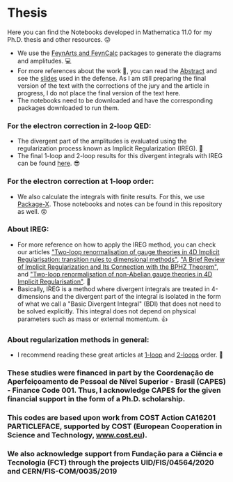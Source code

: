 # Thesis

Here you can find the Notebooks developed in Mathematica 11.0 for my Ph.D. thesis and other resources. :stuck_out_tongue_winking_eye:

- We use the [FeynArts and FeynCalc](https://feyncalc.github.io) packages to generate the diagrams and amplitudes. :computer:
- For more references about the work :bookmark_tabs:, you can read the [Abstract](https://github.com/CarolinaPerdomo/Thesis/blob/20a39403768529fee19db489173bd88e4d053dca/Abstract.pdf) and see the [slides](https://github.com/CarolinaPerdomo/Thesis/blob/20a39403768529fee19db489173bd88e4d053dca/thesis_Carolina_slides.pdf) used in the defense. As I am still preparing the final version of the text with the corrections of the jury and the article in progress, I do not place the final version of the text here.
- The notebooks need to be downloaded and have the corresponding packages downloaded to run them.

###  For the electron correction in 2-loop QED:

- The divergent part of the amplitudes is evaluated using the regularization process known as Implicit Regularization (IREG). :hammer:
- The final 1-loop and 2-loop results for this divergent integrals with IREG can be found [here](https://github.com/CarolinaPerdomo/Thesis/blob/20a39403768529fee19db489173bd88e4d053dca/Integrals_Results.pdf). :sunglasses:

### For the electron correction at 1-loop order:

- We also calculate the integrals with finite results. For this, we use [Package-X](https://www.sciencedirect.com/science/article/abs/pii/S0010465517301297?via%3Dihub). Those notebooks and notes can be found in this repository as well. :dizzy_face:

###  About IREG:
- For more reference on how to apply the IREG method, you can check our articles ["Two-loop renormalisation of gauge theories in 4D Implicit Regularisation: transition rules to dimensional methods"](https://link.springer.com/article/10.1140/epjc/s10052-021-09259-6), ["A Brief Review of Implicit Regularization and Its Connection with the BPHZ Theorem"](https://www.mdpi.com/2073-8994/13/6/956), and ["Two-loop renormalisation of non-Abelian gauge theories in 4D Implicit Regularisation"](https://pos.sissa.it/398/725). :muscle:
- Basically, IREG is a method where divergent integrals are treated in 4-dimensions and the divergent part of the integral is isolated in the form of what we call a "Basic Divergent Integral" (BDI) that does not need to be solved explicitly. This integral does not depend on physical parameters such as mass or external momentum. :+1:

### About regularization methods in general:
- I recommend reading these great articles at [1-loop](https://link.springer.com/article/10.1140/epjc/s10052-017-5023-2) and [2-loops](https://link.springer.com/article/10.1140/epjc/s10052-021-08996-y) order. :bookmark_tabs:

### These studies were financed in part by the Coordenação de Aperfeiçoamento de Pessoal de Nível Superior - Brasil (CAPES) - Finance Code 001. Thus, I acknowledge CAPES for the given financial support in the form of a Ph.D. scholarship.
### This codes are based upon work from COST Action CA16201 PARTICLEFACE, supported by COST (European Cooperation in Science and Technology, www.cost.eu).
### We also acknowledge support from Fundação para a Ciência e Tecnologia (FCT) through the projects UID/FIS/04564/2020 and CERN/FIS-COM/0035/2019
